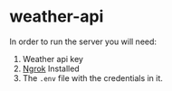 # weather-api


In order to run the server you will need:
1. Weather api key
2. [Ngrok](https://ngrok.com/) Installed
3. The `.env` file with the credentials in it.
